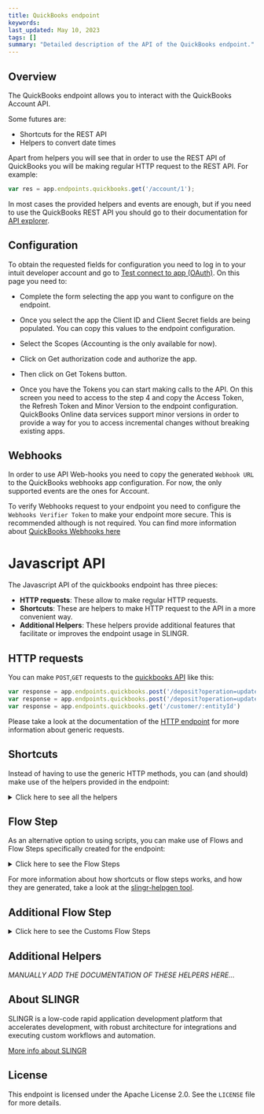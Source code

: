 ```yaml
---
title: QuickBooks endpoint
keywords: 
last_updated: May 10, 2023
tags: []
summary: "Detailed description of the API of the QuickBooks endpoint."
---
```


## Overview

The QuickBooks endpoint allows you to interact with the QuickBooks Account API.

Some futures are:

- Shortcuts for the REST API
- Helpers to convert date times

Apart from helpers you will see that in order to use the REST API of QuickBooks you will be making
regular HTTP request to the REST API. For example:

```js
var res = app.endpoints.quickbooks.get('/account/1');
```

In most cases the provided helpers and events are enough, but if you need to
use the QuickBooks REST API you should go to their documentation for [API explorer](https://developer.intuit.com/app/developer/qbo/docs/api/accounting/most-commonly-used/account).

## Configuration

To obtain the requested fields for configuration you need to log in to your intuit developer account and go to
 [Test connect to app (OAuth)](https://developer.intuit.com/v2/ui#/playground). On this page you need to:

 - Complete the form selecting the app you want to configure on the endpoint.

 - Once you select the app the Client ID and Client Secret fields are being populated. You can copy this values to the endpoint configuration.

 - Select the Scopes (Accounting is the only available for now).

 - Click on Get authorization code and authorize the app.

 - Then click on Get Tokens button.

 - Once you have the Tokens you can start making calls to the API. On this screen you need to access to the step 4 and copy
 the Access Token, the Refresh Token and Minor Version to the endpoint configuration. QuickBooks Online data services support 
 minor versions in order to provide a way for you to access incremental changes without breaking existing apps.

## Webhooks

 In order to use API Web-hooks you need to copy the generated `Webhook URL` to the QuickBooks webhooks app
 configuration. For now, the only supported events are the ones for Account.

 To verify Webhooks request to your endpoint you need to configure the `Webhooks Verifier Token` to make your endpoint
 more secure. This is recommended although is not required. You can find more information about [QuickBooks Webhooks here](https://developer.intuit.com/app/developer/qbo/docs/develop/webhooks)

# Javascript API

The Javascript API of the quickbooks endpoint has three pieces:

- **HTTP requests**: These allow to make regular HTTP requests.
- **Shortcuts**: These are helpers to make HTTP request to the API in a more convenient way.
- **Additional Helpers**: These helpers provide additional features that facilitate or improves the endpoint usage in SLINGR.

## HTTP requests
You can make `POST`,`GET` requests to the [quickbooks API](https://developer.intuit.com/app/developer/qbo/docs/api/accounting/all-entities/account) like this:
```javascript
var response = app.endpoints.quickbooks.post('/deposit?operation=update', body)
var response = app.endpoints.quickbooks.post('/deposit?operation=update')
var response = app.endpoints.quickbooks.get('/customer/:entityId')
```

Please take a look at the documentation of the [HTTP endpoint](https://github.com/slingr-stack/http-endpoint#javascript-api)
for more information about generic requests.

## Shortcuts

Instead of having to use the generic HTTP methods, you can (and should) make use of the helpers provided in the endpoint:
<details>
    <summary>Click here to see all the helpers</summary>

<br>

* API URL: '/account'
* HTTP Method: 'POST'
* More info: https://developer.intuit.com/app/developer/qbo/docs/api/accounting/all-entities/account
```javascript
app.endpoints.quickbooks.account.post(body)
```
---
* API URL: '/account?operation=update'
* HTTP Method: 'POST'
* More info: https://developer.intuit.com/app/developer/qbo/docs/api/accounting/all-entities/account
```javascript
app.endpoints.quickbooks.update.account.post(body)
```
---
* API URL: '/attachable'
* HTTP Method: 'POST'
* More info: https://developer.intuit.com/app/developer/qbo/docs/api/accounting/all-entities/account
```javascript
app.endpoints.quickbooks.attachable.post(body)
```
---
* API URL: '/attachable?operation=update'
* HTTP Method: 'POST'
* More info: https://developer.intuit.com/app/developer/qbo/docs/api/accounting/all-entities/account
```javascript
app.endpoints.quickbooks.update.attachable.post(body)
```
---
* API URL: '/attachable?operation=delete'
* HTTP Method: 'POST'
* More info: https://developer.intuit.com/app/developer/qbo/docs/api/accounting/all-entities/account
```javascript
app.endpoints.quickbooks.del.attachable.post(body)
```
---
* API URL: '/batch'
* HTTP Method: 'POST'
* More info: https://developer.intuit.com/app/developer/qbo/docs/api/accounting/all-entities/account
```javascript
app.endpoints.quickbooks.batch.post(body)
```
---
* API URL: '/bill'
* HTTP Method: 'POST'
* More info: https://developer.intuit.com/app/developer/qbo/docs/api/accounting/all-entities/account
```javascript
app.endpoints.quickbooks.bill.post(body)
```
---
* API URL: '/bill?operation=update'
* HTTP Method: 'POST'
* More info: https://developer.intuit.com/app/developer/qbo/docs/api/accounting/all-entities/account
```javascript
app.endpoints.quickbooks.update.bill.post(body)
```
---
* API URL: '/bill?operation=delete'
* HTTP Method: 'POST'
* More info: https://developer.intuit.com/app/developer/qbo/docs/api/accounting/all-entities/account
```javascript
app.endpoints.quickbooks.del.bill.post(body)
```
---
* API URL: '/billpayment'
* HTTP Method: 'POST'
* More info: https://developer.intuit.com/app/developer/qbo/docs/api/accounting/all-entities/account
```javascript
app.endpoints.quickbooks.billpayment.post(body)
```
---
* API URL: '/billpayment?operation=update'
* HTTP Method: 'POST'
* More info: https://developer.intuit.com/app/developer/qbo/docs/api/accounting/all-entities/account
```javascript
app.endpoints.quickbooks.update.billpayment.post(body)
```
---
* API URL: '/billpayment?operation=delete'
* HTTP Method: 'POST'
* More info: https://developer.intuit.com/app/developer/qbo/docs/api/accounting/all-entities/account
```javascript
app.endpoints.quickbooks.del.billpayment.post(body)
```
---
* API URL: '/class'
* HTTP Method: 'POST'
* More info: https://developer.intuit.com/app/developer/qbo/docs/api/accounting/all-entities/account
```javascript
app.endpoints.quickbooks.class.post(body)
```
---
* API URL: '/class?operation=update'
* HTTP Method: 'POST'
* More info: https://developer.intuit.com/app/developer/qbo/docs/api/accounting/all-entities/account
```javascript
app.endpoints.quickbooks.update.class.post(body)
```
---
* API URL: '/creditmemo'
* HTTP Method: 'POST'
* More info: https://developer.intuit.com/app/developer/qbo/docs/api/accounting/all-entities/account
```javascript
app.endpoints.quickbooks.creditmemo.post(body)
```
---
* API URL: '/creditmemo?operation=update'
* HTTP Method: 'POST'
* More info: https://developer.intuit.com/app/developer/qbo/docs/api/accounting/all-entities/account
```javascript
app.endpoints.quickbooks.update.creditmemo.post(body)
```
---
* API URL: '/creditmemo?operation=delete'
* HTTP Method: 'POST'
* More info: https://developer.intuit.com/app/developer/qbo/docs/api/accounting/all-entities/account
```javascript
app.endpoints.quickbooks.del.creditmemo.post(body)
```
---
* API URL: '/customer'
* HTTP Method: 'POST'
* More info: https://developer.intuit.com/app/developer/qbo/docs/api/accounting/all-entities/account
```javascript
app.endpoints.quickbooks.customer.post(body)
```
---
* API URL: '/customer?operation=update'
* HTTP Method: 'POST'
* More info: https://developer.intuit.com/app/developer/qbo/docs/api/accounting/all-entities/account
```javascript
app.endpoints.quickbooks.update.customer.post(body)
```
---
* API URL: '/department'
* HTTP Method: 'POST'
* More info: https://developer.intuit.com/app/developer/qbo/docs/api/accounting/all-entities/account
```javascript
app.endpoints.quickbooks.department.post(body)
```
---
* API URL: '/department?operation=update'
* HTTP Method: 'POST'
* More info: https://developer.intuit.com/app/developer/qbo/docs/api/accounting/all-entities/account
```javascript
app.endpoints.quickbooks.update.department.post(body)
```
---
* API URL: '/deposit'
* HTTP Method: 'POST'
* More info: https://developer.intuit.com/app/developer/qbo/docs/api/accounting/all-entities/account
```javascript
app.endpoints.quickbooks.deposit.post(body)
```
---
* API URL: '/deposit?operation=update'
* HTTP Method: 'POST'
* More info: https://developer.intuit.com/app/developer/qbo/docs/api/accounting/all-entities/account
```javascript
app.endpoints.quickbooks.update.deposit.post(body)
```
---
* API URL: '/deposit?operation=delete'
* HTTP Method: 'POST'
* More info: https://developer.intuit.com/app/developer/qbo/docs/api/accounting/all-entities/account
```javascript
app.endpoints.quickbooks.del.deposit.post(body)
```
---
* API URL: '/employee'
* HTTP Method: 'POST'
* More info: https://developer.intuit.com/app/developer/qbo/docs/api/accounting/all-entities/account
```javascript
app.endpoints.quickbooks.employee.post(body)
```
---
* API URL: '/employee?operation=update'
* HTTP Method: 'POST'
* More info: https://developer.intuit.com/app/developer/qbo/docs/api/accounting/all-entities/account
```javascript
app.endpoints.quickbooks.update.employee.post(body)
```
---
* API URL: '/estimate'
* HTTP Method: 'POST'
* More info: https://developer.intuit.com/app/developer/qbo/docs/api/accounting/all-entities/account
```javascript
app.endpoints.quickbooks.estimate.post(body)
```
---
* API URL: '/estimate?operation=update'
* HTTP Method: 'POST'
* More info: https://developer.intuit.com/app/developer/qbo/docs/api/accounting/all-entities/account
```javascript
app.endpoints.quickbooks.update.estimate.post(body)
```
---
* API URL: '/estimate?operation=delete'
* HTTP Method: 'POST'
* More info: https://developer.intuit.com/app/developer/qbo/docs/api/accounting/all-entities/account
```javascript
app.endpoints.quickbooks.del.estimate.post(body)
```
---
* API URL: '/invoice'
* HTTP Method: 'POST'
* More info: https://developer.intuit.com/app/developer/qbo/docs/api/accounting/all-entities/account
```javascript
app.endpoints.quickbooks.invoice.post(body)
```
---
* API URL: '/invoice?operation=update'
* HTTP Method: 'POST'
* More info: https://developer.intuit.com/app/developer/qbo/docs/api/accounting/all-entities/account
```javascript
app.endpoints.quickbooks.update.invoice.post(body)
```
---
* API URL: '/invoice?operation=delete'
* HTTP Method: 'POST'
* More info: https://developer.intuit.com/app/developer/qbo/docs/api/accounting/all-entities/account
```javascript
app.endpoints.quickbooks.del.invoice.post(body)
```
---
* API URL: '/invoice/:entityId/send'
* HTTP Method: 'POST'
* More info: https://developer.intuit.com/app/developer/qbo/docs/api/accounting/all-entities/account
```javascript
app.endpoints.quickbooks.invoice.send.post(entityId, body)
```
---
* API URL: '/item'
* HTTP Method: 'POST'
* More info: https://developer.intuit.com/app/developer/qbo/docs/api/accounting/all-entities/account
```javascript
app.endpoints.quickbooks.item.post(body)
```
---
* API URL: '/item?operation=update'
* HTTP Method: 'POST'
* More info: https://developer.intuit.com/app/developer/qbo/docs/api/accounting/all-entities/account
```javascript
app.endpoints.quickbooks.update.item.post(body)
```
---
* API URL: '/journalentry'
* HTTP Method: 'POST'
* More info: https://developer.intuit.com/app/developer/qbo/docs/api/accounting/all-entities/account
```javascript
app.endpoints.quickbooks.journalentry.post(body)
```
---
* API URL: '/journalentry?operation=delete'
* HTTP Method: 'POST'
* More info: https://developer.intuit.com/app/developer/qbo/docs/api/accounting/all-entities/account
```javascript
app.endpoints.quickbooks.del.journalentry.post(body)
```
---
* API URL: '/payment'
* HTTP Method: 'POST'
* More info: https://developer.intuit.com/app/developer/qbo/docs/api/accounting/all-entities/account
```javascript
app.endpoints.quickbooks.payment.post(body)
```
---
* API URL: '/payment?operation=update'
* HTTP Method: 'POST'
* More info: https://developer.intuit.com/app/developer/qbo/docs/api/accounting/all-entities/account
```javascript
app.endpoints.quickbooks.update.payment.post(body)
```
---
* API URL: '/payment?operation=delete'
* HTTP Method: 'POST'
* More info: https://developer.intuit.com/app/developer/qbo/docs/api/accounting/all-entities/account
```javascript
app.endpoints.quickbooks.del.payment.post(body)
```
---
* API URL: '/paymentmethod'
* HTTP Method: 'POST'
* More info: https://developer.intuit.com/app/developer/qbo/docs/api/accounting/all-entities/account
```javascript
app.endpoints.quickbooks.paymentmethod.post(body)
```
---
* API URL: '/paymentmethod?operation=update'
* HTTP Method: 'POST'
* More info: https://developer.intuit.com/app/developer/qbo/docs/api/accounting/all-entities/account
```javascript
app.endpoints.quickbooks.update.paymentmethod.post(body)
```
---
* API URL: '/preferences?operation=update'
* HTTP Method: 'POST'
* More info: https://developer.intuit.com/app/developer/qbo/docs/api/accounting/all-entities/account
```javascript
app.endpoints.quickbooks.update.preferences.post(body)
```
---
* API URL: '/purchase'
* HTTP Method: 'POST'
* More info: https://developer.intuit.com/app/developer/qbo/docs/api/accounting/all-entities/account
```javascript
app.endpoints.quickbooks.purchase.post(body)
```
---
* API URL: '/purchase?operation=update'
* HTTP Method: 'POST'
* More info: https://developer.intuit.com/app/developer/qbo/docs/api/accounting/all-entities/account
```javascript
app.endpoints.quickbooks.update.purchase.post(body)
```
---
* API URL: '/purchase?operation=delete'
* HTTP Method: 'POST'
* More info: https://developer.intuit.com/app/developer/qbo/docs/api/accounting/all-entities/account
```javascript
app.endpoints.quickbooks.del.purchase.post(body)
```
---
* API URL: '/purchaseorder'
* HTTP Method: 'POST'
* More info: https://developer.intuit.com/app/developer/qbo/docs/api/accounting/all-entities/account
```javascript
app.endpoints.quickbooks.purchaseorder.post(body)
```
---
* API URL: '/purchaseorder?operation=update'
* HTTP Method: 'POST'
* More info: https://developer.intuit.com/app/developer/qbo/docs/api/accounting/all-entities/account
```javascript
app.endpoints.quickbooks.update.purchaseorder.post(body)
```
---
* API URL: '/purchaseorder?operation=delete'
* HTTP Method: 'POST'
* More info: https://developer.intuit.com/app/developer/qbo/docs/api/accounting/all-entities/account
```javascript
app.endpoints.quickbooks.del.purchaseorder.post(body)
```
---
* API URL: '/refundreceipt'
* HTTP Method: 'POST'
* More info: https://developer.intuit.com/app/developer/qbo/docs/api/accounting/all-entities/account
```javascript
app.endpoints.quickbooks.refundreceipt.post(body)
```
---
* API URL: '/refundreceipt?operation=update'
* HTTP Method: 'POST'
* More info: https://developer.intuit.com/app/developer/qbo/docs/api/accounting/all-entities/account
```javascript
app.endpoints.quickbooks.update.refundreceipt.post(body)
```
---
* API URL: '/refundreceipt?operation=delete'
* HTTP Method: 'POST'
* More info: https://developer.intuit.com/app/developer/qbo/docs/api/accounting/all-entities/account
```javascript
app.endpoints.quickbooks.del.refundreceipt.post(body)
```
---
* API URL: '/salesreceipt'
* HTTP Method: 'POST'
* More info: https://developer.intuit.com/app/developer/qbo/docs/api/accounting/all-entities/account
```javascript
app.endpoints.quickbooks.salesreceipt.post(body)
```
---
* API URL: '/salesreceipt?operation=update'
* HTTP Method: 'POST'
* More info: https://developer.intuit.com/app/developer/qbo/docs/api/accounting/all-entities/account
```javascript
app.endpoints.quickbooks.update.salesreceipt.post(body)
```
---
* API URL: '/salesreceipt?operation=delete'
* HTTP Method: 'POST'
* More info: https://developer.intuit.com/app/developer/qbo/docs/api/accounting/all-entities/account
```javascript
app.endpoints.quickbooks.del.salesreceipt.post(body)
```
---
* API URL: '/taxagency'
* HTTP Method: 'POST'
* More info: https://developer.intuit.com/app/developer/qbo/docs/api/accounting/all-entities/account
```javascript
app.endpoints.quickbooks.taxagency.post(body)
```
---
* API URL: '/taxservice/taxcode'
* HTTP Method: 'POST'
* More info: https://developer.intuit.com/app/developer/qbo/docs/api/accounting/all-entities/account
```javascript
app.endpoints.quickbooks.taxservice.taxcode.post(body)
```
---
* API URL: '/term'
* HTTP Method: 'POST'
* More info: https://developer.intuit.com/app/developer/qbo/docs/api/accounting/all-entities/account
```javascript
app.endpoints.quickbooks.term.post(body)
```
---
* API URL: '/term?operation=update'
* HTTP Method: 'POST'
* More info: https://developer.intuit.com/app/developer/qbo/docs/api/accounting/all-entities/account
```javascript
app.endpoints.quickbooks.update.term.post(body)
```
---
* API URL: '/timeactivity'
* HTTP Method: 'POST'
* More info: https://developer.intuit.com/app/developer/qbo/docs/api/accounting/all-entities/account
```javascript
app.endpoints.quickbooks.timeactivity.post(body)
```
---
* API URL: '/timeactivity?operation=update'
* HTTP Method: 'POST'
* More info: https://developer.intuit.com/app/developer/qbo/docs/api/accounting/all-entities/account
```javascript
app.endpoints.quickbooks.update.timeactivity.post(body)
```
---
* API URL: '/timeactivity?operation=delete'
* HTTP Method: 'POST'
* More info: https://developer.intuit.com/app/developer/qbo/docs/api/accounting/all-entities/account
```javascript
app.endpoints.quickbooks.del.timeactivity.post(body)
```
---
* API URL: '/transfer'
* HTTP Method: 'POST'
* More info: https://developer.intuit.com/app/developer/qbo/docs/api/accounting/all-entities/account
```javascript
app.endpoints.quickbooks.transfer.post(body)
```
---
* API URL: '/transfer?operation=update'
* HTTP Method: 'POST'
* More info: https://developer.intuit.com/app/developer/qbo/docs/api/accounting/all-entities/account
```javascript
app.endpoints.quickbooks.update.transfer.post(body)
```
---
* API URL: '/transfer?operation=delete'
* HTTP Method: 'POST'
* More info: https://developer.intuit.com/app/developer/qbo/docs/api/accounting/all-entities/account
```javascript
app.endpoints.quickbooks.del.transfer.post(body)
```
---
* API URL: '/vendor'
* HTTP Method: 'POST'
* More info: https://developer.intuit.com/app/developer/qbo/docs/api/accounting/all-entities/account
```javascript
app.endpoints.quickbooks.vendor.post(body)
```
---
* API URL: '/vendor?operation=update'
* HTTP Method: 'POST'
* More info: https://developer.intuit.com/app/developer/qbo/docs/api/accounting/all-entities/account
```javascript
app.endpoints.quickbooks.update.vendor.post(body)
```
---
* API URL: '/vendorcredit'
* HTTP Method: 'POST'
* More info: https://developer.intuit.com/app/developer/qbo/docs/api/accounting/all-entities/account
```javascript
app.endpoints.quickbooks.vendorcredit.post(body)
```
---
* API URL: '/vendorcredit?operation=update'
* HTTP Method: 'POST'
* More info: https://developer.intuit.com/app/developer/qbo/docs/api/accounting/all-entities/account
```javascript
app.endpoints.quickbooks.update.vendorcredit.post(body)
```
---
* API URL: '/vendorcredit?operation=delete'
* HTTP Method: 'POST'
* More info: https://developer.intuit.com/app/developer/qbo/docs/api/accounting/all-entities/account
```javascript
app.endpoints.quickbooks.del.vendorcredit.post(body)
```
---
* API URL: '/account/:entityId'
* HTTP Method: 'GET'
* More info: https://developer.intuit.com/app/developer/qbo/docs/api/accounting/all-entities/account
```javascript
app.endpoints.quickbooks.account.get(entityId)
```
---
* API URL: '/query?query=' + httpOptions.query.query + ''
* HTTP Method: 'GET'
* More info: https://developer.intuit.com/app/developer/qbo/docs/api/accounting/all-entities/account
```javascript
app.endpoints.quickbooks.query.get()
```
---
* API URL: '/attachable/:entityId'
* HTTP Method: 'GET'
* More info: https://developer.intuit.com/app/developer/qbo/docs/api/accounting/all-entities/account
```javascript
app.endpoints.quickbooks.attachable.get(entityId)
```
---
* API URL: '/bill/:entityId'
* HTTP Method: 'GET'
* More info: https://developer.intuit.com/app/developer/qbo/docs/api/accounting/all-entities/account
```javascript
app.endpoints.quickbooks.bill.get(entityId)
```
---
* API URL: '/billpayment/:entityId'
* HTTP Method: 'GET'
* More info: https://developer.intuit.com/app/developer/qbo/docs/api/accounting/all-entities/account
```javascript
app.endpoints.quickbooks.billpayment.get(entityId)
```
---
* API URL: '/cdc?entities=' + httpOptions.query.entities + '&changedSince=' + httpOptions.query.changedSince + ''
* HTTP Method: 'GET'
* More info: https://developer.intuit.com/app/developer/qbo/docs/api/accounting/all-entities/account
```javascript
app.endpoints.quickbooks.cdc.get()
```
---
* API URL: '/class/:entityId'
* HTTP Method: 'GET'
* More info: https://developer.intuit.com/app/developer/qbo/docs/api/accounting/all-entities/account
```javascript
app.endpoints.quickbooks.class.get(entityId)
```
---
* API URL: '/companyinfo/:companyId'
* HTTP Method: 'GET'
* More info: https://developer.intuit.com/app/developer/qbo/docs/api/accounting/all-entities/account
```javascript
app.endpoints.quickbooks.companyinfo.get(companyId)
```
---
* API URL: '/creditmemo/:entityId'
* HTTP Method: 'GET'
* More info: https://developer.intuit.com/app/developer/qbo/docs/api/accounting/all-entities/account
```javascript
app.endpoints.quickbooks.creditmemo.get(entityId)
```
---
* API URL: '/customer/:entityId'
* HTTP Method: 'GET'
* More info: https://developer.intuit.com/app/developer/qbo/docs/api/accounting/all-entities/account
```javascript
app.endpoints.quickbooks.customer.get(entityId)
```
---
* API URL: '/department/:entityId'
* HTTP Method: 'GET'
* More info: https://developer.intuit.com/app/developer/qbo/docs/api/accounting/all-entities/account
```javascript
app.endpoints.quickbooks.department.get(entityId)
```
---
* API URL: '/deposit/:entityId'
* HTTP Method: 'GET'
* More info: https://developer.intuit.com/app/developer/qbo/docs/api/accounting/all-entities/account
```javascript
app.endpoints.quickbooks.deposit.get(entityId)
```
---
* API URL: '/employee/:entityId'
* HTTP Method: 'GET'
* More info: https://developer.intuit.com/app/developer/qbo/docs/api/accounting/all-entities/account
```javascript
app.endpoints.quickbooks.employee.get(entityId)
```
---
* API URL: '/estimate/:entityId'
* HTTP Method: 'GET'
* More info: https://developer.intuit.com/app/developer/qbo/docs/api/accounting/all-entities/account
```javascript
app.endpoints.quickbooks.estimate.get(entityId)
```
---
* API URL: '/invoice/:entityId'
* HTTP Method: 'GET'
* More info: https://developer.intuit.com/app/developer/qbo/docs/api/accounting/all-entities/account
```javascript
app.endpoints.quickbooks.invoice.get(entityId)
```
---
* API URL: '/item/:entityId'
* HTTP Method: 'GET'
* More info: https://developer.intuit.com/app/developer/qbo/docs/api/accounting/all-entities/account
```javascript
app.endpoints.quickbooks.item.get(entityId)
```
---
* API URL: '/journalentry/:entityId'
* HTTP Method: 'GET'
* More info: https://developer.intuit.com/app/developer/qbo/docs/api/accounting/all-entities/account
```javascript
app.endpoints.quickbooks.journalentry.get(entityId)
```
---
* API URL: '/payment/:entityId'
* HTTP Method: 'GET'
* More info: https://developer.intuit.com/app/developer/qbo/docs/api/accounting/all-entities/account
```javascript
app.endpoints.quickbooks.payment.get(entityId)
```
---
* API URL: '/paymentmethod/:entityId'
* HTTP Method: 'GET'
* More info: https://developer.intuit.com/app/developer/qbo/docs/api/accounting/all-entities/account
```javascript
app.endpoints.quickbooks.paymentmethod.get(entityId)
```
---
* API URL: '/preferences'
* HTTP Method: 'GET'
* More info: https://developer.intuit.com/app/developer/qbo/docs/api/accounting/all-entities/account
```javascript
app.endpoints.quickbooks.preferences.get()
```
---
* API URL: '/purchase/:entityId'
* HTTP Method: 'GET'
* More info: https://developer.intuit.com/app/developer/qbo/docs/api/accounting/all-entities/account
```javascript
app.endpoints.quickbooks.purchase.get(entityId)
```
---
* API URL: '/purchaseorder/:entityId'
* HTTP Method: 'GET'
* More info: https://developer.intuit.com/app/developer/qbo/docs/api/accounting/all-entities/account
```javascript
app.endpoints.quickbooks.purchaseorder.get(entityId)
```
---
* API URL: '/refundreceipt/:entityId'
* HTTP Method: 'GET'
* More info: https://developer.intuit.com/app/developer/qbo/docs/api/accounting/all-entities/account
```javascript
app.endpoints.quickbooks.refundreceipt.get(entityId)
```
---
* API URL: '/reports/:reportType'
* HTTP Method: 'GET'
* More info: https://developer.intuit.com/app/developer/qbo/docs/api/accounting/all-entities/account
```javascript
app.endpoints.quickbooks.reports.get(reportType)
```
---
* API URL: '/salesreceipt/:entityId'
* HTTP Method: 'GET'
* More info: https://developer.intuit.com/app/developer/qbo/docs/api/accounting/all-entities/account
```javascript
app.endpoints.quickbooks.salesreceipt.get(entityId)
```
---
* API URL: '/taxagency/:entityId'
* HTTP Method: 'GET'
* More info: https://developer.intuit.com/app/developer/qbo/docs/api/accounting/all-entities/account
```javascript
app.endpoints.quickbooks.taxagency.get(entityId)
```
---
* API URL: '/taxcode/:entityId'
* HTTP Method: 'GET'
* More info: https://developer.intuit.com/app/developer/qbo/docs/api/accounting/all-entities/account
```javascript
app.endpoints.quickbooks.taxcode.get(entityId)
```
---
* API URL: '/taxrate/:entityId'
* HTTP Method: 'GET'
* More info: https://developer.intuit.com/app/developer/qbo/docs/api/accounting/all-entities/account
```javascript
app.endpoints.quickbooks.taxrate.get(entityId)
```
---
* API URL: '/term/:entityId'
* HTTP Method: 'GET'
* More info: https://developer.intuit.com/app/developer/qbo/docs/api/accounting/all-entities/account
```javascript
app.endpoints.quickbooks.term.get(entityId)
```
---
* API URL: '/timeactivity/:entityId'
* HTTP Method: 'GET'
* More info: https://developer.intuit.com/app/developer/qbo/docs/api/accounting/all-entities/account
```javascript
app.endpoints.quickbooks.timeactivity.get(entityId)
```
---
* API URL: '/transfer/:entityId'
* HTTP Method: 'GET'
* More info: https://developer.intuit.com/app/developer/qbo/docs/api/accounting/all-entities/account
```javascript
app.endpoints.quickbooks.transfer.get(entityId)
```
---
* API URL: '/vendor/:entityId'
* HTTP Method: 'GET'
* More info: https://developer.intuit.com/app/developer/qbo/docs/api/accounting/all-entities/account
```javascript
app.endpoints.quickbooks.vendor.get(entityId)
```
---
* API URL: '/vendorcredit/:entityId'
* HTTP Method: 'GET'
* More info: https://developer.intuit.com/app/developer/qbo/docs/api/accounting/all-entities/account
```javascript
app.endpoints.quickbooks.vendorcredit.get(entityId)
```
---

</details>

## Flow Step

As an alternative option to using scripts, you can make use of Flows and Flow Steps specifically created for the endpoint:
<details>
    <summary>Click here to see the Flow Steps</summary>

<br>



### Generic Flow Step

Generic flow step for full use of the entire endpoint and its services.

<h3>Inputs</h3>

<table>
    <thead>
    <tr>
        <th>Label</th>
        <th>Type</th>
        <th>Required</th>
        <th>Default</th>
        <th>Visibility</th>
        <th>Description</th>
    </tr>
    </thead>
    <tbody>
    <tr>
        <td>URL (Method)</td>
        <td>choice</td>
        <td>yes</td>
        <td> - </td>
        <td>Always</td>
        <td>
            This is the http method to be used against the endpoint. <br>
            Possible values are: <br>
            <i><strong>POST,GET</strong></i>
        </td>
    </tr>
    <tr>
        <td>URL (Path)</td>
        <td>choice</td>
        <td>yes</td>
        <td> - </td>
        <td>Always</td>
        <td>
            The url to which this endpoint will send the request. This is the exact service to which the http request will be made. <br>
            Possible values are: <br>
            <i><strong>/account<br>/account?operation=update<br>/attachable<br>/attachable?operation=update<br>/attachable?operation=delete<br>/batch<br>/bill<br>/bill?operation=update<br>/bill?operation=delete<br>/billpayment<br>/billpayment?operation=update<br>/billpayment?operation=delete<br>/class<br>/class?operation=update<br>/creditmemo<br>/creditmemo?operation=update<br>/creditmemo?operation=delete<br>/customer<br>/customer?operation=update<br>/department<br>/department?operation=update<br>/deposit<br>/deposit?operation=update<br>/deposit?operation=delete<br>/employee<br>/employee?operation=update<br>/estimate<br>/estimate?operation=update<br>/estimate?operation=delete<br>/invoice<br>/invoice?operation=update<br>/invoice?operation=delete<br>/invoice/{entityId}/send<br>/item<br>/item?operation=update<br>/journalentry<br>/journalentry?operation=delete<br>/payment<br>/payment?operation=update<br>/payment?operation=delete<br>/paymentmethod<br>/paymentmethod?operation=update<br>/preferences?operation=update<br>/purchase<br>/purchase?operation=update<br>/purchase?operation=delete<br>/purchaseorder<br>/purchaseorder?operation=update<br>/purchaseorder?operation=delete<br>/refundreceipt<br>/refundreceipt?operation=update<br>/refundreceipt?operation=delete<br>/salesreceipt<br>/salesreceipt?operation=update<br>/salesreceipt?operation=delete<br>/taxagency<br>/taxservice/taxcode<br>/term<br>/term?operation=update<br>/timeactivity<br>/timeactivity?operation=update<br>/timeactivity?operation=delete<br>/transfer<br>/transfer?operation=update<br>/transfer?operation=delete<br>/vendor<br>/vendor?operation=update<br>/vendorcredit<br>/vendorcredit?operation=update<br>/vendorcredit?operation=delete<br>/account/{entityId}<br>/query?query=' + httpOptions.query.query + '<br>/attachable/{entityId}<br>/bill/{entityId}<br>/billpayment/{entityId}<br>/cdc?entities=' + httpOptions.query.entities + '&changedSince=' + httpOptions.query.changedSince + '<br>/class/{entityId}<br>/companyinfo/{companyId}<br>/creditmemo/{entityId}<br>/customer/{entityId}<br>/department/{entityId}<br>/deposit/{entityId}<br>/employee/{entityId}<br>/estimate/{entityId}<br>/invoice/{entityId}<br>/item/{entityId}<br>/journalentry/{entityId}<br>/payment/{entityId}<br>/paymentmethod/{entityId}<br>/preferences<br>/purchase/{entityId}<br>/purchaseorder/{entityId}<br>/refundreceipt/{entityId}<br>/reports/{reportType}<br>/salesreceipt/{entityId}<br>/taxagency/{entityId}<br>/taxcode/{entityId}<br>/taxrate/{entityId}<br>/term/{entityId}<br>/timeactivity/{entityId}<br>/transfer/{entityId}<br>/vendor/{entityId}<br>/vendorcredit/{entityId}<br></strong></i>
        </td>
    </tr>
    <tr>
        <td>Headers</td>
        <td>keyValue</td>
        <td>no</td>
        <td> - </td>
        <td>Always</td>
        <td>
            Used when you want to have a custom http header for the request.
        </td>
    </tr>
    <tr>
        <td>Query Params</td>
        <td>keyValue</td>
        <td>no</td>
        <td> - </td>
        <td>Always</td>
        <td>
            Used when you want to have a custom query params for the http call.
        </td>
    </tr>
    <tr>
        <td>Body</td>
        <td>json</td>
        <td>no</td>
        <td> - </td>
        <td>Always</td>
        <td>
            A payload of data can be sent to the server in the body of the request.
        </td>
    </tr>
    <tr>
        <td>Override Settings</td>
        <td>boolean</td>
        <td>no</td>
        <td> false </td>
        <td>Always</td>
        <td></td>
    </tr>
    <tr>
        <td>Follow Redirect</td>
        <td>boolean</td>
        <td>no</td>
        <td> false </td>
        <td> overrideSettings </td>
        <td>Indicates that the resource has to be downloaded into a file instead of returning it in the response.</td>
    </tr>
    <tr>
        <td>Download</td>
        <td>boolean</td>
        <td>no</td>
        <td> false </td>
        <td> overrideSettings </td>
        <td>If true the method won't return until the file has been downloaded, and it will return all the information of the file.</td>
    </tr>
    <tr>
        <td>File name</td>
        <td>text</td>
        <td>no</td>
        <td></td>
        <td> overrideSettings </td>
        <td>If provided, the file will be stored with this name. If empty the file name will be calculated from the URL.</td>
    </tr>
    <tr>
        <td>Full response</td>
        <td> boolean </td>
        <td>no</td>
        <td> false </td>
        <td> overrideSettings </td>
        <td>Include extended information about response</td>
    </tr>
    <tr>
        <td>Connection Timeout</td>
        <td> number </td>
        <td>no</td>
        <td> 5000 </td>
        <td> overrideSettings </td>
        <td>Connect timeout interval, in milliseconds (0 = infinity).</td>
    </tr>
    <tr>
        <td>Read Timeout</td>
        <td> number </td>
        <td>no</td>
        <td> 60000 </td>
        <td> overrideSettings </td>
        <td>Read timeout interval, in milliseconds (0 = infinity).</td>
    </tr>
    </tbody>
</table>

<h3>Outputs</h3>

<table>
    <thead>
    <tr>
        <th>Name</th>
        <th>Type</th>
        <th>Description</th>
    </tr>
    </thead>
    <tbody>
    <tr>
        <td>response</td>
        <td>object</td>
        <td>
            Object resulting from the response to the endpoint call.
        </td>
    </tr>
    </tbody>
</table>


</details>

For more information about how shortcuts or flow steps works, and how they are generated, take a look at the [slingr-helpgen tool](https://github.com/slingr-stack/slingr-helpgen).

## Additional Flow Step


<details>
    <summary>Click here to see the Customs Flow Steps</summary>

<br>



### Create Account

This step allow you to create a new account in the system of quickbook accounting.

<h3>Inputs</h3>

<table>
    <thead>
    <tr>
        <th>Label</th>
        <th>Type</th>
        <th>Required</th>
        <th>Default</th>
        <th>Visibility</th>
        <th>Description</th>
    </tr>
    </thead>
    <tbody>
    <tr>
        <td>Name</td>
        <td>text</td>
        <td>yes</td>
        <td></td>
        <td> Allways </td>
        <td> Name for the account </td>
    </tr>
    <tr>
        <td>Account Type</td>
        <td>choice</td>
        <td>yes</td>
        <td> - </td>
        <td>Always</td>
        <td>
            This is the Account Type required by Quickbook. <br>
            Possible values are: <br>
            <i><strong>Bank, Other Current Asset, Fixed Asset, Other Asset, Accounts Receivable</strong></i>
        </td>
    </tr>
    </tbody>
</table>

<h3>Outputs</h3>

<table>
    <thead>
    <tr>
        <th>Name</th>
        <th>Type</th>
        <th>Description</th>
    </tr>
    </thead>
    <tbody>
    <tr>
        <td>response</td>
        <td>object</td>
        <td>
            Object resulting from the response to the endpoint call.
        </td>
    </tr>
    </tbody>
</table>



### Create Costumer

This step allow you to create a new costumer in the system of quickbook accounting.

<h3>Inputs</h3>

<table>
    <thead>
    <tr>
        <th>Label</th>
        <th>Type</th>
        <th>Required</th>
        <th>Default</th>
        <th>Visibility</th>
        <th>Description</th>
    </tr>
    </thead>
    <tbody>
    <tr>
        <td>Display Name</td>
        <td>text</td>
        <td>yes</td>
        <td></td>
        <td> Always </td>
        <td> Name to display for the costumer </td>
    </tr>
    </tbody>
</table>

<h3>Outputs</h3>

<table>
    <thead>
    <tr>
        <th>Name</th>
        <th>Type</th>
        <th>Description</th>
    </tr>
    </thead>
    <tbody>
    <tr>
        <td>response</td>
        <td>object</td>
        <td>
            Object resulting from the response to the endpoint call.
        </td>
    </tr>
    </tbody>
</table>



### Get All Bills

This step allow you to obtain all the bills from the system of quickbook accounting.

<h3>Outputs</h3>

<table>
    <thead>
    <tr>
        <th>Name</th>
        <th>Type</th>
        <th>Description</th>
    </tr>
    </thead>
    <tbody>
    <tr>
        <td>response</td>
        <td>object</td>
        <td>
            Object resulting from the response to the endpoint call.
        </td>
    </tr>
    </tbody>
</table>


</details>

## Additional Helpers
*MANUALLY ADD THE DOCUMENTATION OF THESE HELPERS HERE...*

## About SLINGR

SLINGR is a low-code rapid application development platform that accelerates development, with robust architecture for integrations and executing custom workflows and automation.

[More info about SLINGR](https://slingr.io)

## License

This endpoint is licensed under the Apache License 2.0. See the `LICENSE` file for more details.
